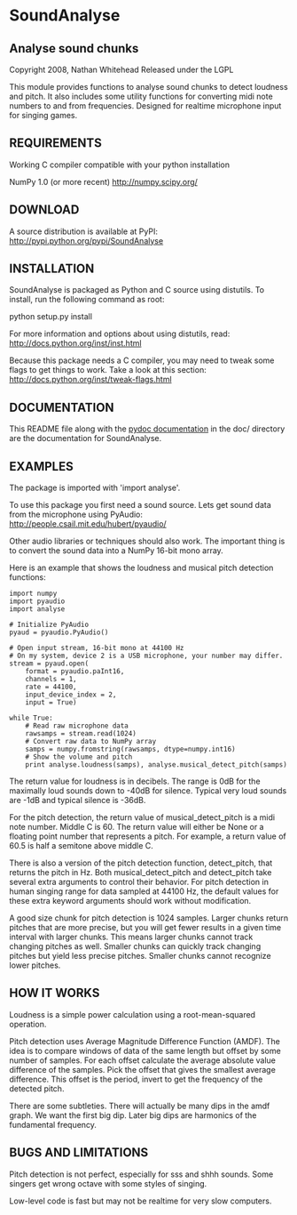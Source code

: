 # SoundAnalyse #
## Analyse sound chunks ##

Copyright 2008, Nathan Whitehead
Released under the LGPL

This module provides functions to analyse sound chunks to detect
loudness and pitch.  It also includes some utility functions for
converting midi note numbers to and from frequencies.  Designed for
realtime microphone input for singing games.


## REQUIREMENTS ##

Working C compiler compatible with your python installation

NumPy 1.0 (or more recent)
http://numpy.scipy.org/


## DOWNLOAD ##

A source distribution is available at PyPI:
http://pypi.python.org/pypi/SoundAnalyse


## INSTALLATION ##

SoundAnalyse is packaged as Python and C source using distutils.  To
install, run the following command as root:

python setup.py install

For more information and options about using distutils, read:
http://docs.python.org/inst/inst.html

Because this package needs a C compiler, you may need to tweak some
flags to get things to work.  Take a look at this section:
http://docs.python.org/inst/tweak-flags.html


## DOCUMENTATION ##

This README file along with the [pydoc documentation](http://www.paranoidbrain.com/analyse.html) in the doc/
directory are the documentation for SoundAnalyse.


## EXAMPLES ##

The package is imported with 'import analyse'.

To use this package you first need a sound source.  Lets get sound
data from the microphone using PyAudio:
http://people.csail.mit.edu/hubert/pyaudio/

Other audio libraries or techniques should also work.  The important
thing is to convert the sound data into a NumPy 16-bit mono array.

Here is an example that shows the loudness and musical pitch detection
functions:

```
import numpy
import pyaudio
import analyse

# Initialize PyAudio
pyaud = pyaudio.PyAudio()

# Open input stream, 16-bit mono at 44100 Hz
# On my system, device 2 is a USB microphone, your number may differ.
stream = pyaud.open(
    format = pyaudio.paInt16,
    channels = 1,
    rate = 44100,
    input_device_index = 2,
    input = True)

while True:
    # Read raw microphone data
    rawsamps = stream.read(1024)
    # Convert raw data to NumPy array
    samps = numpy.fromstring(rawsamps, dtype=numpy.int16)
    # Show the volume and pitch
    print analyse.loudness(samps), analyse.musical_detect_pitch(samps)
```

The return value for loudness is in decibels.  The range is 0dB for
the maximally loud sounds down to -40dB for silence.  Typical very
loud sounds are -1dB and typical silence is -36dB.

For the pitch detection, the return value of musical\_detect\_pitch
is a midi note number.  Middle C is 60.  The return value will either
be None or a floating point number that represents a pitch.  For example,
a return value of 60.5 is half a semitone above middle C.

There is also a version of the pitch detection function, detect\_pitch,
that returns the pitch in Hz.  Both musical\_detect\_pitch and detect\_pitch
take several extra arguments to control their behavior.  For pitch detection
in human singing range for data sampled at 44100 Hz, the default values
for these extra keyword arguments should work without modification.

A good size chunk for pitch detection is 1024 samples.  Larger chunks
return pitches that are more precise, but you will get fewer results
in a given time interval with larger chunks.  This means larger chunks
cannot track changing pitches as well.  Smaller chunks can quickly track
changing pitches but yield less precise pitches.  Smaller chunks cannot
recognize lower pitches.


## HOW IT WORKS ##

Loudness is a simple power calculation using a root-mean-squared operation.

Pitch detection uses Average Magnitude Difference Function (AMDF).  The idea
is to compare windows of data of the same length but offset by some number
of samples.  For each offset calculate the average absolute value difference
of the samples.  Pick the offset that gives the smallest average difference.
This offset is the period, invert to get the frequency of the detected pitch.

There are some subtleties.  There will actually be many dips in the
amdf graph.  We want the first big dip.  Later big dips are harmonics
of the fundamental frequency.


## BUGS AND LIMITATIONS ##

Pitch detection is not perfect, especially for sss and shhh sounds.
Some singers get wrong octave with some styles of singing.

Low-level code is fast but may not be realtime for very slow computers.